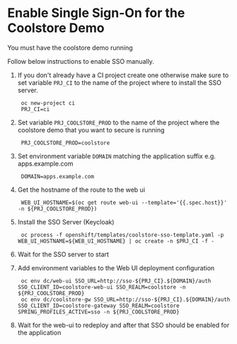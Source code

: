 Enable Single Sign-On for the Coolstore Demo
============================================
You must have the coolstore demo running 

Follow below instructions to enable SSO manually.

1. If you don't already have a CI project create one otherwise make sure to set variable `PRJ_CI` to the name of the project where to install the SSO server.
        
        oc new-project ci
        PRJ_CI=ci

1. Set variable `PRJ_COOLSTORE_PROD` to the name of the project where the coolstore demo that you want to secure is running

        PRJ_COOLSTORE_PROD=coolstore

1. Set environment variable `DOMAIN` matching the application suffix e.g. apps.example.com

        DOMAIN=apps.example.com

1. Get the hostname of the route to the web ui

        WEB_UI_HOSTNAME=$(oc get route web-ui --template='{{.spec.host}}' -n ${PRJ_COOLSTORE_PROD})

1. Install the SSO Server (Keycloak)

        oc process -f openshift/templates/coolstore-sso-template.yaml -p WEB_UI_HOSTNAME=${WEB_UI_HOSTNAME} | oc create -n $PRJ_CI -f -

1. Wait for the SSO server to start

1. Add environment variables to the Web UI deployment configuration

        oc env dc/web-ui SSO_URL=http://sso-${PRJ_CI}.${DOMAIN}/auth SSO_CLIENT_ID=coolstore-web-ui SSO_REALM=coolstore -n ${PRJ_COOLSTORE_PROD}
        oc env dc/coolstore-gw SSO_URL=http://sso-${PRJ_CI}.${DOMAIN}/auth SSO_CLIENT_ID=coolstore-gateway SSO_REALM=coolstore SPRING_PROFILES_ACTIVE=sso -n ${PRJ_COOLSTORE_PROD}

1. Wait for the web-ui to redeploy and after that SSO should be enabled for the application


